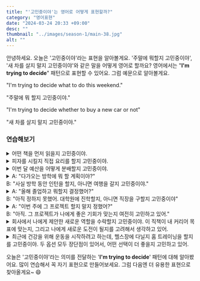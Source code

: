 ```yaml
---
title: "'고민중이야'는 영어로 어떻게 표현할까?"
category: "영어표현"
date: "2024-03-24 20:33 +09:00"
desc: ""
thumbnail: "../images/season-1/main-38.jpg"
alt: ""
---
```


안녕하세요. 오늘은 '고민중이야'라는 표현을 알아볼게요. '주말에 뭐할지 고민중이야', '새 차를 살지 말지 고민중이야'와 같은 말을 어떻게 영어로 할까요? 영어에서는 "**I'm trying to decide**" 패턴으로 표현할 수 있어요. 그럼 예문으로 알아볼게요.

"I'm trying to decide what to do this weekend."

"주말에 뭐 할지 고민중이야."

"I'm trying to decide whether to buy a new car or not"

"새 차를 살지 말지 고민중이야."

### 연습해보기

<details>
  <summary>어떤 책을 먼저 읽을지 고민중이야.</summary>
  <span>I'm trying to decide which book to read first.</span>
</details>

<details>
  <summary>피자를 시킬지 직접 요리를 할지 고민중이야.</summary>
  <span>I'm trying to decide between ordering pizza or cooking something myself.</span>
</details>

<details>
  <summary>이번 달 예산을 어떻게 분배할지 고민중이야.</summary>
<span>I'm trying to decide how to allocate my budget this month.</span>
</details>

<details>
  <summary>A: "다가오는 방학에 뭐 할 계획이야?"<br>B: "사실 방학 동안 인턴을 할지, 아니면 여행을 갈지 고민중이야."</summary>
  <span>A: "What are your plans for the upcoming holiday?"<br>B: "Actually, I'm trying to decide whether to do an internship or go on a trip during the break."</span>
</details>

<details>
  <summary>A: "올해 졸업하고 뭐할지 결정했어?"<br>B: "아직 정하지 못했어. 대학원에 진학할지, 아니면 직장을 구할지 고민중이야"</summary>
<span>A: "Have you decided what to do after graduation this year?"<br>B: "Not yet. I'm trying to decide whether I should go to graduate school or look for a job."</span>
</details>

<details>
  <summary>A: "이번 주에 그 프로젝트 할지 말지 정했어?"<br>
B: "아직. 그 프로젝트가 나에게 좋은 기회가 맞는지 여전히 고민하고 있어."
</summary>
<span>A: "Have you decided whether you will do the project this week?"<br>B: "No, I'm still trying to decide whether the project is a good opportunity for me."</span>

</details>

<details>
  <summary>회사에서 나에게 제안한 새로운 역할을 수락할지 고민중이야. 이 직책이 내 커리어 목표에 맞는지, 그리고 나에게 새로운 도전이 될지를 고려해서 생각하고 있어.</summary>
<span>I'm trying to decide whether I will accept the new role offered to me by the company. I'm assessing whether this position aligns with my career goals and whether it will provide me with a new challenge.</span>
</details>

<details>
  <summary>최근에 건강을 위해 운동을 시작하려고 하는데, 헬스장에 다닐지 홈 트레이닝을 할지를 고민중이야. 두 옵션 모두 장단점이 있어서, 어떤 선택이 더 좋을지 고민하고 있어.</summary>
<span>Lately, I've been wanting to start exercising for my health, and I'm trying to decide whether to join a gym or do home workouts. Both options have their pros and cons, so I'm carefully considering which choice would be better for me.</span>
</details>

오늘은 '고민중이야'라는 의미를 전달하는 '**I'm trying to decide**' 패턴에 대해 알아봤어요. 많이 연습해서 꼭 자기 표현으로 만들어보세요. 그럼 다음엔 더 유용한 표현으로 찾아올게요~ 😄
